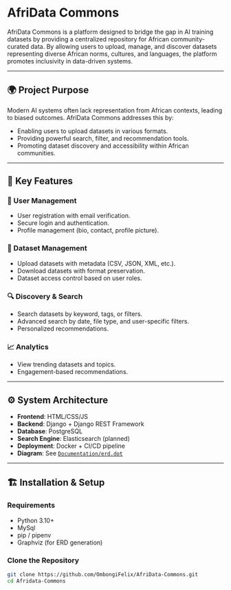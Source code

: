 # AfriData Commons

AfriData Commons is a platform designed to bridge the gap in AI training datasets by providing a centralized repository for African community-curated data. By allowing users to upload, manage, and discover datasets representing diverse African norms, cultures, and languages, the platform promotes inclusivity in data-driven systems.

---

## 🌍 Project Purpose

Modern AI systems often lack representation from African contexts, leading to biased outcomes. AfriData Commons addresses this by:

- Enabling users to upload datasets in various formats.
- Providing powerful search, filter, and recommendation tools.
- Promoting dataset discovery and accessibility within African communities.

---

## 🧩 Key Features

### 👤 User Management
- User registration with email verification.
- Secure login and authentication.
- Profile management (bio, contact, profile picture).

### 📂 Dataset Management
- Upload datasets with metadata (CSV, JSON, XML, etc.).
- Download datasets with format preservation.
- Dataset access control based on user roles.

### 🔍 Discovery & Search
- Search datasets by keyword, tags, or filters.
- Advanced search by date, file type, and user-specific filters.
- Personalized recommendations.

### 📈 Analytics
- View trending datasets and topics.
- Engagement-based recommendations.

---

## ⚙️ System Architecture

- **Frontend**: HTML/CSS/JS 
- **Backend**: Django + Django REST Framework
- **Database**: PostgreSQL
- **Search Engine**: Elasticsearch (planned)
- **Deployment**: Docker + CI/CD pipeline
- **Diagram**: See [`Documentation/erd.dot`](../Documentation/erd.dot)

---

## 🏗️ Installation & Setup

### Requirements
- Python 3.10+
- MySql
- pip / pipenv
- Graphviz (for ERD generation)

### Clone the Repository
```bash
git clone https://github.com/OmbongiFelix/AfriData-Commons.git
cd Afridata-Commons
